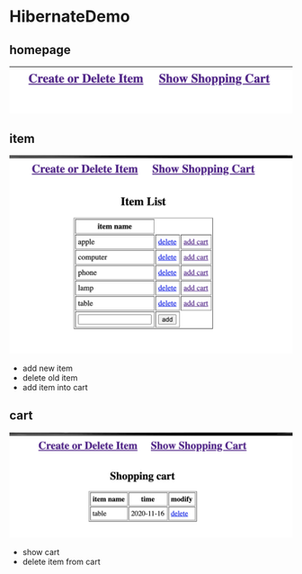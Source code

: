 # HibernateDemo

## homepage
![alt text](https://github.com/ItlizePD/HibernateDemo/blob/main/homepage.png?raw=true)

## item
![alt text](https://github.com/ItlizePD/HibernateDemo/blob/main/items.png?raw=true)
- add new item
- delete old item
- add item into cart


## cart
![alt text](https://github.com/ItlizePD/HibernateDemo/blob/main/cart.png?raw=true)
- show cart
- delete item from cart
